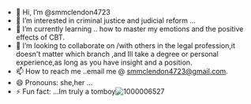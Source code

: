 - 👋 Hi, I’m @smmclendon4723
- 👀 I’m interested in criminal justice and judicial reform ...
- 🌱 I’m currently learning .. how to master my emotions and the positive effects of CBT.
- 💞️ I’m looking to collaborate on /with others in the legal profession,it doesn't matter which branch ,and Ill take a degree or personal experience,as long as you have insight and a position.
- 📫 How to reach me ..email me @ smmclendon4723@gmail.com.
- 😄 Pronouns: she,her ...
- ⚡ Fun fact: ...Im truly a tomboy![1000006527](https://github.com/smmclendon4723/smmclendon4723/assets/174803518/55c6fabc-1943-43d3-8304-508efd053ee5)


<!---
smmclendon4723/smmclendon4723 is a ✨ special ✨ repository because its `README.md` (this file) appears on your GitHub profile.
You can click the Preview link to take a look at your changes.
--->

